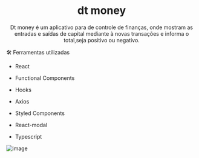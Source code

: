 <h1 align='center'>dt money</h1>

<p align='center'>Dt money é um aplicativo para de controle de finanças, onde mostram as entradas e saídas de capital mediante à novas transações e informa o total,seja positivo ou negativo.</p>



:hammer_and_wrench: Ferramentas utilizadas

- React

- Functional Components

- Hooks

- Axios

- Styled Components

- React-modal

- Typescript


![image](https://user-images.githubusercontent.com/30630150/114406593-0c54ca00-9b7e-11eb-8321-a72075e5fb2b.png)


  
